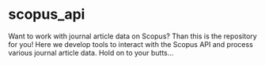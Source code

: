 # scopus_api
Want to work with journal article data on Scopus? Than this is the repository for you! Here we develop tools to interact with the Scopus API and process various journal article data. Hold on to your butts...
